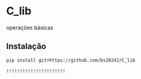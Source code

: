 # C_lib

 operações básicas

## Instalação

```bash
pip install git+https://github.com/bs20242/C_lib

!!!!!!!!!!!!!!!!!!!!!!
